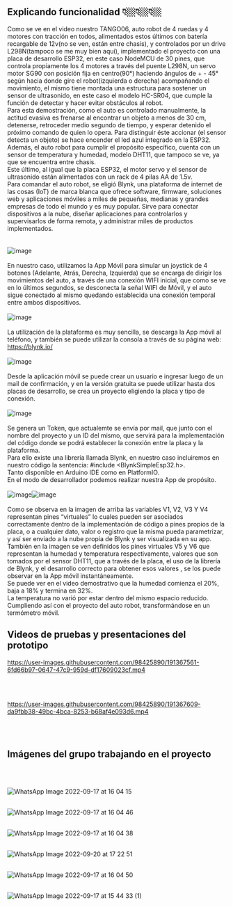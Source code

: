 ## **Explicando funcionalidad** 👇🏼👇🏼👇🏼

Como se ve en el video nuestro TANGO06, auto robot de 4 ruedas y 4 motores con tracción en todos, alimentados estos últimos con batería recargable de 12v(no se ven, están entre chasis), y controlados por un drive L298N(tampoco se me muy bien aquí), implementado el proyecto con una placa de desarrollo ESP32, en este caso NodeMCU
de 30 pines, que controla propiamente los 4 motores a  través del puente L298N, un servo motor SG90 con posición fija en centro(90°) haciendo ángulos de + - 45° según hacia donde gire el robot(izquierda o derecha) acompañando el movimiento, el mismo tiene montada una estructura para sostener un sensor de ultrasonido, en este caso el modelo HC-SR04, que cumple la función de detectar y hacer evitar obstáculos al robot.<br />
Para esta demostración, como el auto es controlado manualmente, la actitud evasiva es frenarse al encontrar un objeto a menos de 30 cm, detenerse, retroceder medio segundo de tiempo, y esperar detenido el próximo comando de quien lo opera. Para distinguir éste accionar (el sensor detecta un objeto) se hace encender el led azul integrado en la ESP32.<br />
Además, el auto robot para cumplir el propósito específico, cuenta con un sensor de temperatura y humedad, modelo DHT11, que tampoco se ve, ya que se encuentra entre chasis.<br />
Este último, al igual que la placa ESP32, el motor servo y el sensor de ultrasonido están alimentados con un rack de 4 pilas AA de 1.5v.<br />
Para comandar el auto robot, se eligió Blynk, una plataforma de internet de las cosas (IoT) de marca blanca que ofrece software, firmware, soluciones web y aplicaciones móviles a miles de pequeñas, medianas y grandes empresas de todo el mundo y es muy popular. Sirve para conectar dispositivos a la nube, diseñar aplicaciones para controlarlos y supervisarlos de forma remota, y administrar miles de productos implementados.<br />
<br />
<br />
![image](https://user-images.githubusercontent.com/110072008/191876814-94c83670-7be3-4e1f-b07f-95930612ebd9.png)
<br />
<br />
En nuestro caso, utilizamos la App Móvil para simular un joystick de 4 botones (Adelante, Atrás, Derecha, Izquierda) que se encarga de dirigir los movimientos del auto, a través de una conexión WIFI inicial, que como se ve en lo últimos segundos, se desconecta la señal WIFI de Móvil, y el auto sigue conectado al mismo quedando establecida una conexión temporal entre ambos dispositivos.<br />
<br />
![image](https://user-images.githubusercontent.com/110072008/191876867-575621bb-593d-4b52-b6c6-858d929e413c.png)
<br />
<br />
La utilización de la plataforma es muy sencilla, se descarga la App móvil al teléfono, y también se puede utilizar la consola a través de su página web: https://blynk.io/
<br />
<br />
![image](https://user-images.githubusercontent.com/110072008/191876890-fa9d3a08-e84d-4260-8c8e-85aacb63b57e.png)
<br />
<br />
Desde la aplicación móvil se puede crear un usuario e ingresar luego de un mail de confirmación, y en la versión gratuita se puede utilizar hasta dos placas de desarrollo, se crea un proyecto eligiendo la placa y tipo de conexión.
<br />
<br />
![image](https://user-images.githubusercontent.com/110072008/191876945-18d71c92-c226-43a7-abc6-827489168435.png)
<br />
<br />
Se genera un Token, que actualemte se envía por mail, que junto con el nombre del proyecto y un ID del mismo, que servirá para la implementación del código donde se podrá establecer la conexión entre la placa y la plataforma.<br />
Para ello existe una librería llamada Blynk, en nuestro caso incluiremos en nuestro código la sentencia: #include <BlynkSimpleEsp32.h>.<br />
Tanto disponible en Arduino IDE como en PlatformIO.<br />
En el modo de desarrollador podemos realizar nuestra App de propósito.
<br />
<br />
![image](https://user-images.githubusercontent.com/110072008/191877034-02e608a8-be61-4262-9964-5409d4dbeed1.png)![image](https://user-images.githubusercontent.com/110072008/191877041-1052e541-03a1-4769-acea-71002d540292.png)
<br />
<br />
Como se observa en la imagen de arriba las variables V1, V2, V3 Y V4 representan pines “virtuales” lo cuales pueden ser asociados correctamente dentro de la implementación de código a pines propios de la placa, o a cualquier dato, valor o registro que la misma pueda parametrizar, y así ser enviado a la nube propia de Blynk y ser visualizada en su app.<br />
También en la imagen se ven definidos los pines virtuales V5 y V6 que representan la humedad y temperatura respectivamente, valores que son tomados por el sensor DHT11, que a través de la placa, el uso de la librería de Blynk, y el desarrollo correcto para obtener esos valores , se los puede observar en la App móvil instantáneamente.<br />
Se puede ver en el video demostrativo que la humedad comienza el 20%, baja a 18% y termina en 32%.<br />
La temperatura no varió por estar dentro del mismo espacio reducido.<br />
Cumpliendo así con el proyecto del auto robot, transformándose en un termómetro móvil.<br />




## **Videos de pruebas y presentaciones del prototipo**<br />



https://user-images.githubusercontent.com/98425890/191367561-6fd66b97-0647-47c9-959d-df17609023cf.mp4

<br />
<br />

https://user-images.githubusercontent.com/98425890/191367609-da9fbb38-49bc-4bca-8253-b68af4e093d6.mp4

<br />
<br />

## **Imágenes del grupo trabajando en el proyecto**<br />
<br />
<br />

![WhatsApp Image 2022-09-17 at 16 04 15](https://user-images.githubusercontent.com/98425890/191368559-6df27015-76ac-408a-ae79-1ab5fd8a80e6.jpeg)
<br />
<br />

![WhatsApp Image 2022-09-17 at 16 04 46](https://user-images.githubusercontent.com/98425890/191368613-cdbcae79-39bc-45d6-a909-bfa6c4540df6.jpeg)
<br />
<br />

![WhatsApp Image 2022-09-17 at 16 04 38](https://user-images.githubusercontent.com/98425890/191368639-1290b414-f41e-421d-98fd-d11e5f769457.jpeg)
<br />
<br />

![WhatsApp Image 2022-09-20 at 17 22 51](https://user-images.githubusercontent.com/98425890/191368722-465be86f-c426-4979-a1b3-4c5012962953.jpeg)
<br />
<br />

![WhatsApp Image 2022-09-17 at 16 04 50](https://user-images.githubusercontent.com/98425890/191368845-26c05d34-f616-4c9e-b4af-32c581fb60df.jpeg)
<br />
<br />

![WhatsApp Image 2022-09-17 at 15 44 33 (1)](https://user-images.githubusercontent.com/98425890/191368908-09ecfc80-a959-4b6e-963b-1db0ea97e15c.jpeg)


